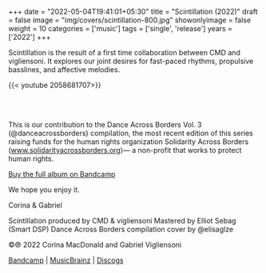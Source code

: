 +++
date = "2022-05-04T19:41:01+05:30"
title = "Scintillation (2022)"
draft = false
image = "img/covers/scintillation-800.jpg"
showonlyimage = false
weight = 10
categories = ['music']
tags = ['single', 'release']
years = ['2022']
+++


<!--more-->

Scintillation is the result of a first time collaboration between CMD and vigliensoni. It explores our joint desires for fast-paced rhythms, propulsive basslines, and affective melodies.

{{< youtube 2058681707>}}

<br/><br/>



This is our contribution to the Dance Across Borders Vol. 3 (@danceacrossborders) compilation, the most recent edition of this series raising funds for the human rights organization Solidarity Across Borders (www.solidarityacrossborders.org)— a non-profit that works to protect human rights.

[Buy the full album on Bandcamp](https://mtldancesacrossborders.bandcamp.com/album/vol-3-mdab03)


We hope you enjoy it. 

Corina & Gabriel

Scintillation produced by CMD & vigliensoni
Mastered by Elliot Sebag (Smart DSP)
Dance Across Borders compilation cover by @elisaglze

©℗ 2022 Corina MacDonald and Gabriel Vigliensoni

[Bandcamp](https://mtldancesacrossborders.bandcamp.com/album/vol-3-mdab03) | [MusicBrainz](https://musicbrainz.org/release-group/1f7efdf9-641f-422e-bf5f-3a141bd61913) | [Discogs](https://www.discogs.com/release/25000573-Various-Artists-Montreal-Dances-Across-Borders)



